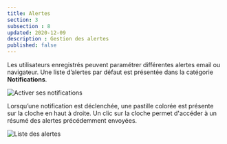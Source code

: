 ```yaml
---
title: Alertes
section: 3
subsection : 8
updated: 2020-12-09
description : Gestion des alertes
published: false
---
```


Les utilisateurs enregistrés peuvent paramétrer différentes alertes email ou navigateur. Une liste d’alertes par défaut est présentée dans la catégorie **Notifications**.

![Activer ses notifications](./images/functional-presentation/notify-1.jpeg)

Lorsqu’une notification est déclenchée, une pastille colorée est présente sur la cloche en haut à droite. Un clic sur la cloche permet d'accéder à un résumé des alertes précédemment envoyées.

![Liste des alertes](./images/functional-presentation/notify-2.jpg)
